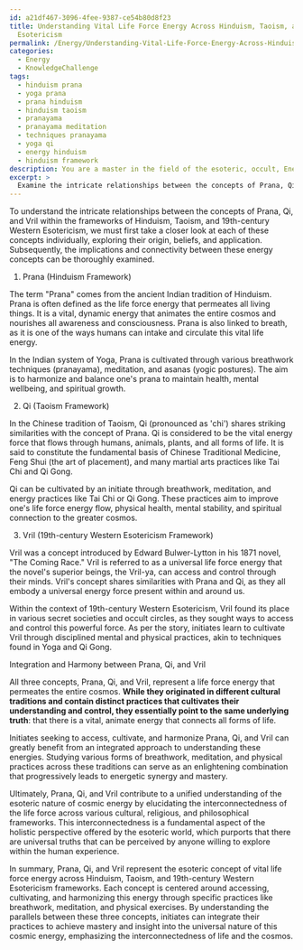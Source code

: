 ```yaml
---
id: a21df467-3096-4fee-9387-ce54b80d8f23
title: Understanding Vital Life Force Energy Across Hinduism, Taoism, and Western
  Esotericism
permalink: /Energy/Understanding-Vital-Life-Force-Energy-Across-Hinduism-Taoism-and-Western-Esotericism/
categories:
  - Energy
  - KnowledgeChallenge
tags:
  - hinduism prana
  - yoga prana
  - prana hinduism
  - hinduism taoism
  - pranayama
  - pranayama meditation
  - techniques pranayama
  - yoga qi
  - energy hinduism
  - hinduism framework
description: You are a master in the field of the esoteric, occult, Energy and Education. You are a writer of tests, challenges, textbooks and deep knowledge on Energy for initiates and students to gain deep insights and understanding from. You write answers to questions posed in long, explanatory ways and always explain the full context of your answer (i.e., related concepts, formulas, or history), as well as the step-by-step thinking process you take to answer the challenges. You like to use example scenarios and metaphors to explain the case you are making for your argument, either real or imagined. Summarize the key themes, ideas, and conclusions at the end.
excerpt: > 
  Examine the intricate relationships between the concepts of Prana, Qi, and Vril within the frameworks of Hinduism, Taoism, and 19th-century Western Esotericism, respectively. How can these energetic forces be accessed, cultivated, and harmonized by the initiate, and how do their diverse manifestations contribute to a unified understanding of the esoteric nature of cosmic energy?
---
```

To understand the intricate relationships between the concepts of Prana, Qi, and Vril within the frameworks of Hinduism, Taoism, and 19th-century Western Esotericism, we must first take a closer look at each of these concepts individually, exploring their origin, beliefs, and application. Subsequently, the implications and connectivity between these energy concepts can be thoroughly examined.

1. Prana (Hinduism Framework)

The term "Prana" comes from the ancient Indian tradition of Hinduism. Prana is often defined as the life force energy that permeates all living things. It is a vital, dynamic energy that animates the entire cosmos and nourishes all awareness and consciousness. Prana is also linked to breath, as it is one of the ways humans can intake and circulate this vital life energy.

In the Indian system of Yoga, Prana is cultivated through various breathwork techniques (pranayama), meditation, and asanas (yogic postures). The aim is to harmonize and balance one's prana to maintain health, mental wellbeing, and spiritual growth.

2. Qi (Taoism Framework)

In the Chinese tradition of Taoism, Qi (pronounced as 'chi') shares striking similarities with the concept of Prana. Qi is considered to be the vital energy force that flows through humans, animals, plants, and all forms of life. It is said to constitute the fundamental basis of Chinese Traditional Medicine, Feng Shui (the art of placement), and many martial arts practices like Tai Chi and Qi Gong.

Qi can be cultivated by an initiate through breathwork, meditation, and energy practices like Tai Chi or Qi Gong. These practices aim to improve one's life force energy flow, physical health, mental stability, and spiritual connection to the greater cosmos.

3. Vril (19th-century Western Esotericism Framework)

Vril was a concept introduced by Edward Bulwer-Lytton in his 1871 novel, "The Coming Race." Vril is referred to as a universal life force energy that the novel's superior beings, the Vril-ya, can access and control through their minds. Vril's concept shares similarities with Prana and Qi, as they all embody a universal energy force present within and around us.

Within the context of 19th-century Western Esotericism, Vril found its place in various secret societies and occult circles, as they sought ways to access and control this powerful force. As per the story, initiates learn to cultivate Vril through disciplined mental and physical practices, akin to techniques found in Yoga and Qi Gong.

Integration and Harmony between Prana, Qi, and Vril

All three concepts, Prana, Qi, and Vril, represent a life force energy that permeates the entire cosmos. **While they originated in different cultural traditions and contain distinct practices that cultivates their understanding and control, they essentially point to the same underlying truth**: that there is a vital, animate energy that connects all forms of life.

Initiates seeking to access, cultivate, and harmonize Prana, Qi, and Vril can greatly benefit from an integrated approach to understanding these energies. Studying various forms of breathwork, meditation, and physical practices across these traditions can serve as an enlightening combination that progressively leads to energetic synergy and mastery.

Ultimately, Prana, Qi, and Vril contribute to a unified understanding of the esoteric nature of cosmic energy by elucidating the interconnectedness of the life force across various cultural, religious, and philosophical frameworks. This interconnectedness is a fundamental aspect of the holistic perspective offered by the esoteric world, which purports that there are universal truths that can be perceived by anyone willing to explore within the human experience.

In summary, Prana, Qi, and Vril represent the esoteric concept of vital life force energy across Hinduism, Taoism, and 19th-century Western Esotericism frameworks. Each concept is centered around accessing, cultivating, and harmonizing this energy through specific practices like breathwork, meditation, and physical exercises. By understanding the parallels between these three concepts, initiates can integrate their practices to achieve mastery and insight into the universal nature of this cosmic energy, emphasizing the interconnectedness of life and the cosmos.
